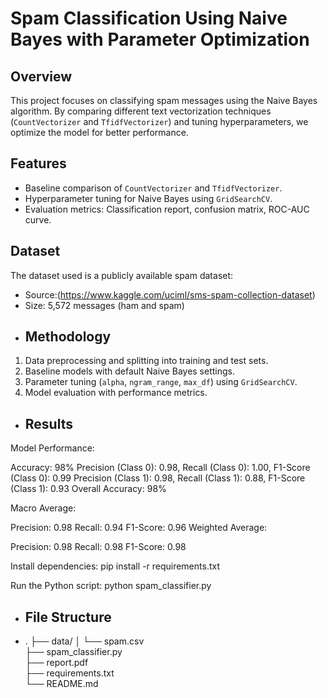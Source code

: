 # Spam Classification Using Naive Bayes with Parameter Optimization
## Overview
This project focuses on classifying spam messages using the Naive Bayes algorithm. By comparing different text vectorization techniques (`CountVectorizer` and `TfidfVectorizer`) and tuning hyperparameters, we optimize the model for better performance.
## Features
- Baseline comparison of `CountVectorizer` and `TfidfVectorizer`.
- Hyperparameter tuning for Naive Bayes using `GridSearchCV`.
- Evaluation metrics: Classification report, confusion matrix, ROC-AUC curve.
## Dataset
The dataset used is a publicly available spam dataset:
- Source:(https://www.kaggle.com/uciml/sms-spam-collection-dataset)
- Size: 5,572 messages (ham and spam)
- ## Methodology
1. Data preprocessing and splitting into training and test sets.
2. Baseline models with default Naive Bayes settings.
3. Parameter tuning (`alpha`, `ngram_range`, `max_df`) using `GridSearchCV`.
4. Model evaluation with performance metrics.
- ## Results
Model Performance:

Accuracy: 98%
Precision (Class 0): 0.98, Recall (Class 0): 1.00, F1-Score (Class 0): 0.99
Precision (Class 1): 0.98, Recall (Class 1): 0.88, F1-Score (Class 1): 0.93
Overall Accuracy: 98%

Macro Average:

Precision: 0.98
Recall: 0.94
F1-Score: 0.96
Weighted Average:

Precision: 0.98
Recall: 0.98
F1-Score: 0.98

Install dependencies:
pip install -r requirements.txt

Run the Python script:
python spam_classifier.py

- ## File Structure
- .
├── data/
│   └── spam.csv                
├── spam_classifier.py        
├── report.pdf                 
├── requirements.txt           
└── README.md                   
